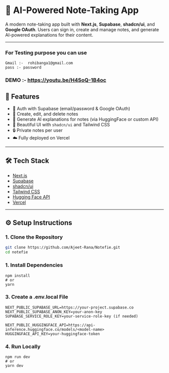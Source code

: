 # 📝 AI-Powered Note-Taking App

A modern note-taking app built with **Next.js**, **Supabase**, **shadcn/ui**, and **Google OAuth**. Users can sign in, create and manage notes, and generate AI-powered explanations for their content.

---

### For Testing purpose you can use 
```
Gmail :-  rohibanga1@gmail.com
pass :- password
```

### DEMO :-  https://youtu.be/H4SoQ-1B4oc

## 🚀 Features

- 🔐 Auth with Supabase (email/password & Google OAuth)
- 📄 Create, edit, and delete notes
- 🧠 Generate AI explanations for notes (via HuggingFace or custom API)
- 🎨 Beautiful UI with `shadcn/ui` and Tailwind CSS
- 🔒 Private notes per user
- ☁️ Fully deployed on Vercel

---

## 🛠️ Tech Stack

- [Next.js](https://nextjs.org/)
- [Supabase](https://supabase.com/)
- [shadcn/ui](https://ui.shadcn.dev/)
- [Tailwind CSS](https://tailwindcss.com/)
- [Hugging Face API](https://huggingface.co/)
- [Vercel](https://vercel.com/)

---

## ⚙️ Setup Instructions

### 1. Clone the Repository

```bash
git clone https://github.com/Ajeet-Rana/Notefie.git
cd notefie
```
### 1. Install Dependencies

```base
npm install
# or
yarn
```

### 3. Create a .env.local File

```
NEXT_PUBLIC_SUPABASE_URL=https://your-project.supabase.co
NEXT_PUBLIC_SUPABASE_ANON_KEY=your-anon-key
SUPABASE_SERVICE_ROLE_KEY=your-service-role-key (if needed)

NEXT_PUBLIC_HUGGINGFACE_API=https://api-inference.huggingface.co/models/<model-name>
HUGGINGFACE_API_KEY=your-huggingface-token

```
### 4. Run Locally

```
npm run dev
# or
yarn dev
```


